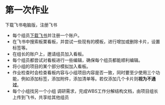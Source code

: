 # 第一次作业
下载飞书电脑版，注册飞书
* 每个组员[下载飞书](https://www.feishu.cn/download)并注册一个账户。
* 在飞书中搜索板栗看板，并尝试一些现有的模板，进行增加或删除卡片，设置标签等。
* 在组长的账户上，邀请组员加入看板。
* 每个组员都尝试对看板进行一些编辑，确保每个组员都能顺利编辑。
* 将小组的项目的某个部分模拟加入看板。
* 作业检查时会检查看板内容与小组项目内容是否一致，同时要至少使用三个功能，例如添加标签，添加附件，添加清单等。若仅添加几个卡片则**视为不通过**。
* 每个小组找另一个小组 调研需求，完成WBS工作分解结构文档，由项目组长上传到飞书，共享给其他组员
